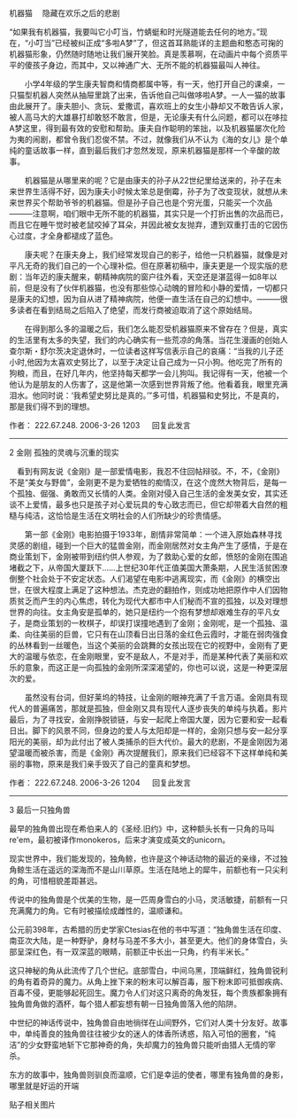  机器猫 　隐藏在欢乐之后的悲剧  

 “如果我有机器猫，我要叫它小叮当，竹蜻蜓和时光隧道能去任何的地方。”现在，“小叮当”已经被纠正成“多啦A梦”了，但这首耳熟能详的主题曲和憨态可掬的机器猫形象，仍然随时随地让我们展开笑脸。真是羡慕啊，在动画片中每个资质平平的傻孩子身边，而其中，又以神通广大、无所不能的机器猫最叫人神往。  



　　小学4年级的学生康夫智商和情商都属中等，有一天，他打开自己的课桌，一只猫型机器人突然从抽屉里跳了出来，告诉他自己叫做哆啦A梦。一人一猫的故事由此展开了。康夫胆小、贪玩、爱撒谎，喜欢班上的女生小静却又不敢告诉人家，被人高马大的大雄暴打却敢怒不敢言，但是，无论康夫有什么问题，都可以在哆拉A梦这里，得到最有效的安慰和帮助。康夫自作聪明的笨拙，以及机器猫屡次化险为夷的闹剧，都曾令我们忍俊不禁。不过，就像我们从不认为《海的女儿》是个单纯的童话故事一样，直到最后我们才忽然发现，原来机器猫是那样一个辛酸的故事。  



　　机器猫是从哪里来的呢？它是由康夫的孙子从22世纪里给送来的，孙子在未来世界生活得不好，因为康夫小时候太笨总是倒霉，孙子为了改变现状，就想从未来世界买个帮助爷爷的机器猫。但是孙子自己也是个穷光蛋，只能买一个次品―――注意啊，咱们眼中无所不能的机器猫，其实只是一个打折出售的次品而已，而且它在睡午觉时被老鼠咬掉了耳朵，并因此被女友抛弃，遭到双重打击的它因伤心过度，才全身都褪成了蓝色。  



　　康夫呢？在康夫身上，我们经常发现自己的影子，给他一只机器猫，就像是对平凡无奇的我们自己的一个心理补偿。但在原著初稿中，康夫更是一个现实版的悲剧：当年迈的康夫醒来，朝精神病院的窗户往外看，天空还是湛蓝得一如8年以前，但是没有了伙伴机器猫，也没有那些惊心动魄的冒险和小静的爱情，一切都只是康夫的幻想，因为自从进了精神病院，他便一直生活在自己的幻想中。―――很多读者在看到结局之后陷入了绝望，而发行商被迫取消了这个原始结局。  



　　在得到那么多的温暖之后，我们怎么能忍受机器猫原来不曾存在？但是，真实的生活里有太多的失望，我们的内心确实有一些荒凉的角落。当花生漫画的创始人查尔斯・舒尔茨决定退休时，一位读者这样写信表示自己的哀痛：“当我的儿子还小时,他因为太喜欢史努比了，以至于决定让自己成为一只小狗。他吃完了所有的狗粮，而且，在好几年内，他坚持每天都学一会儿狗叫。我记得有一天，他被一个他认为是朋友的人伤害了，这是他第一次感到世界背叛了他。他看着我，眼里充满泪水。他同时说：‘我希望史努比是真的。’”多可惜，机器猫和史努比，不是真的，那是我们得不到的理想。   

 

  

 作者： 222.67.248.  2006-3-26 1203 　 回复此发言    

 

--------------------------------------------------------------------------------

 

2 金刚 孤独的灵魂与沉重的现实  

 　看到有网友说《金刚》是一部爱情电影，我忍不住回帖辩驳。不，不，《金刚》不是“美女与野兽”，金刚更不是为爱牺牲的痴情汉，在这个庞然大物背后，是每一个孤独、倔强、勇敢而又长情的人类。金刚对侵入自己生活的金发美女安，其实还谈不上爱情，最多也只是孩子对心爱玩具的专心致志而已，但它却带着大自然的粗糙与纯洁，这恰恰是生活在文明社会的人们所缺少的珍贵情感。  



　　第一部《金刚》电影拍摄于1933年，剧情非常简单：一个进入原始森林寻找灵感的剧组，碰到一个巨大的猛兽金刚，而金刚居然对女主角产生了感情，于是在商业策划下，金刚被带到纽约供人参观，为了救助心爱的女郎，愤怒的金刚在围追堵截之下，从帝国大厦跃下……上世纪30年代正值美国大萧条期，人民生活贫困潦倒整个社会处于不安定状态。人们渴望在电影中逃离现实，而《金刚》的横空出世，在很大程度上满足了这种想法。杰克逊的翻拍作，则成功地把原作中人们因物质贫乏而产生的内心焦虑，转化为现代大都市中人们秘而不宣的孤独，以及对理想世界的向往。女主角安是孤单的，她只是纽约一个抱有梦想却艰难生存的平凡女子，是商业策划的一枚棋子，却误打误撞地遇到了金刚；金刚呢，是一个孤独、温柔、向往美丽的巨兽，它只有在山顶看日出日落的金红色云霞时，才能在弱肉强食的丛林看到一丝暖色，当这个美丽的会跳舞的女孩出现在它的视野中，金刚有了更大的温暖与依恋，在金刚眼里，安不是敌人，不是对手，而是某种代表了美丽和欢乐的意象，而这正是一向孤独的金刚所深深渴望的，你也可以说，这是一种更深层次的爱。  



　　虽然没有台词，但好莱坞的特技，让金刚的眼神充满了千言万语。金刚具有现代人的普遍痛苦，那就是孤独，但金刚又具有现代人逐步丧失的单纯与执着。影片最后，为了寻找安，金刚挣脱锁链，与安一起爬上帝国大厦，因为它要和安一起看日出。脚下的风景不同，但身边的爱人与太阳却是一样的，金刚只想与安一起分享阳光的美丽，却为此付出了被人类捕杀的巨大代价。最大的悲剧，不是金刚因为渴望温暖而被杀害，而是《金刚》再次提醒我们，原来我们已经容不下这样单纯和美丽的事物，原来是我们亲手毁灭了自己的童真和梦想。  

 

  

 作者： 222.67.248.  2006-3-26 1204 　 回复此发言    

 

--------------------------------------------------------------------------------

 

3 最后一只独角兽  

 最早的独角兽出现在希伯来人的《圣经.旧约》中，这种额头长有一只角的马叫 re'em，最初被译作monokeros，后来才演变成英文的unicorn。  



现实世界中，我们能发现的，独角鲸，也许是这个神话动物的最近的亲缘，不过独角鲸生活在遥远的深海而不是山川草原。生活在陆地上的犀牛，前额也有一只尖利的角，可惜相貌差距甚远。 



传说中的独角兽是个优美的生物，是一匹周身雪白的小马，灵活敏捷，前额有一只充满魔力的角。它有时被描绘成雌性的，温顺谦和。  



公元前398年，古希腊的历史学家Ctesias在他的书中写道：“独角兽生活在印度、南亚次大陆，是一种野驴，身材与马差不多大小，甚至更大。他们的身体雪白，头部呈深红色，有一双深蓝的眼睛，前额正中长出一只角，约有半米长。” 



这只神秘的角从此流传了几个世纪。底部雪白，中间乌黑，顶端鲜红，独角兽锐利的角有着奇异的魔力。从角上挫下来的粉末可以解百毒，服下粉末即可抵御疾病、百毒不侵，更能够起死回生。魔力令人们对这只离奇的角发狂，每个贵族都象拥有独角兽角做的酒杯，每个猎人都妄想有朝一日独角兽落入他的陷阱。  



中世纪的神话传说中，独角兽自由地徜徉在山间野外，它们对人类十分友好。故事中，单纯善良的独角兽往往被少女的迷人的体香所诱惑，陷入可怕的圈套，“纯洁”的少女野蛮地斩下它那神奇的角，失却魔力的独角兽只能听由猎人无情的宰杀。  



东方的故事中，独角兽则驯良而温顺，它们是幸运的使者，哪里有独角兽的身影，哪里就是好运的开端  

 

 贴子相关图片 

 

